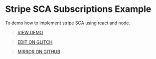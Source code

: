 # Stripe SCA Subscriptions Example

To demo how to implement stripe SCA using react and node.

> [VIEW DEMO](https://stripe-sca-subscription-react.glitch.me)


> [EDIT ON GLITCH](https://glitch.com/edit/#!/stripe-sca-subscription-react)

> [MIRROR ON GITHUB](https://github.com/mfbx9da4/stripe-sca-subscription-react)